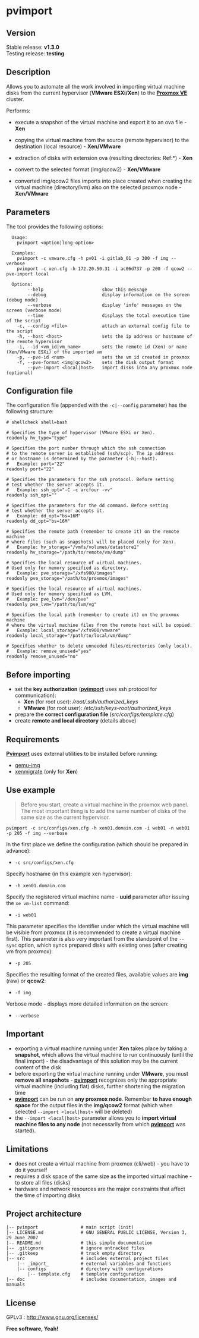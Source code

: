 # pvimport

## Version

Stable release: **v1.3.0**  
Testing release: **testing**

## Description

Allows you to automate all the work involved in importing virtual machine disks from the current hypervisor (**VMware ESXi/Xen**) to the **<u>Proxmox VE</u>** cluster.

Performs:

- execute a snapshot of the virtual machine and export it to an ova file - **Xen**

- copying the virtual machine from the source (remote hypervisor) to the destination (local resource) - **Xen/VMware**

- extraction of disks with extension ova (resulting directories: Ref:\*) - **Xen**

- convert to the selected format (img/qcow2) - **Xen/VMware**

- converted img/qcow2 files imports into place created when creating the virtual machine (directory/lvm) also on the selected proxmox node - **Xen/VMware**

## Parameters

The tool provides the following options:

``````
  Usage:
    pvimport <option|long-option>

  Examples:
    pvimport -c vmware.cfg -h pv01 -i gitlab_01 -p 300 -f img --verbose
    pvimport -c xen.cfg -h 172.20.50.31 -i ac06d737 -p 200 -f qcow2 --pve-import local

  Options:
        --help                      show this message
        --debug                     display information on the screen (debug mode)
        --verbose                   display 'info' messages on the screen (verbose mode)
        --time                      displays the total execution time of the script
    -c, --config <file>             attach an external config file to the script
    -h, --host <host>               sets the ip address or hostname of the remote hypervisor
    -i, --id <vm_id|vm_name>        sets the remote id (Xen) or name (Xen/VMware ESXi) of the imported vm
    -p, --pve-id <num>              sets the vm id created in proxmox
    -f, --pve-format <img|qcow2>    sets the disk output format
        --pve-import <local|host>   import disks into any proxmox node (optional)
``````

## Configuration file

The configuration file (appended with the `-c|--config` parameter) has the following structure:

``````
# shellcheck shell=bash

# Specifies the type of hypervisor (VMware ESXi or Xen).
readonly hv_type="type"

# Specifies the port number through which the ssh connection
# to the remote server is established (ssh/scp). The ip address
# or hostname is determined by the parameter (-h|--host).
#   Example: port="22"
readonly port="22"

# Specifies the parameters for the ssh protocol. Before setting
# test whether the server accepts it.
#   Example: ssh_opt="-C -c arcfour -vv"
readonly ssh_opt=""

# Specifies the parameters for the dd command. Before setting
# test whether the server accepts it.
#   Example: dd_opt="bs=16M"
readonly dd_opt="bs=16M"

# Specifies the remote path (remember to create it) on the remote machine
# where files (such as snapshots) will be placed (only for Xen).
#   Example: hv_storage="/vmfs/volumes/datastore1"
readonly hv_storage="/path/to/remote/vm/dump"

# Specifies the local resource of virtual machines.
# Used only for memory specified as directory.
#   Example: pve_storage="/xfs900/images"
readonly pve_storage="/path/to/proxmox/images"

# Specifies the local resource of virtual machines.
# Used only for memory specified as LVM.
#   Example: pve_lvm="/dev/pve"
readonly pve_lvm="/path/to/lvm/vg"

# Specifies the local path (remember to create it) on the proxmox machine
# where the virtual machine files from the remote host will be copied.
#   Example: local_storage="/xfs900/vmware"
readonly local_storage="/path/to/local/vm/dump"

# Specifies whether to delete unneeded files/directories (only local).
#   Example: remove_unused="yes"
readonly remove_unused="no"
``````

## Before importing

- set the **key authorization** (**<u>pvimport</u>** uses ssh protocol for communication):
  - **Xen** (for root user): */root/.ssh/authorized_keys*
  - **VMware** (for root user): */etc/ssh/keys-root/authorized_keys*
- prepare the **correct configuration file** (*src/configs/template.cfg*)
- create **remote and local directory** (details above)

## Requirements

**<u>Pvimport</u>** uses external utilities to be installed before running:

- [qemu-img](https://en.wikibooks.org/wiki/QEMU/Installing_QEMU)
- [xenmigrate](https://pve.proxmox.com/wiki/Xenmigrate) (only for **Xen**)

## Use example

> Before you start, create a virtual machine in the proxmox web panel. The most important thing is to add the same number of disks of the same size as the current hypervisor.

``````
pvimport -c src/configs/xen.cfg -h xen01.domain.com -i web01 -n web01 -p 205 -f img --verbose
``````

In the first place we define the configuration (which should be prepared in advance):

- `-c src/configs/xen.cfg`

Specify hostname (in this example xen hypervisor):

- `-h xen01.domain.com`

Specify the registered virtual machine name - **uuid** parameter after issuing the `xe vm-list` command:

- `-i web01`

This parameter specifies the identifier under which the virtual machine will be visible from proxmox (it is recommended to create a virtual machine first). This parameter is also very important from the standpoint of the `--sync` option, which syncs prepared disks with existing ones (after creating vm from proxmox):

- `-p 205`

Specifies the resulting format of the created files, available values are **img** (raw) or **qcow2**:

- `-f img`

Verbose mode - displays more detailed information on the screen:

- `--verbose`

## Important

- exporting a virtual machine running under **Xen** takes place by taking a **snapshot**, which allows the virtual machine to run continuously (until the final import) - the disadvantage of this solution may be the current content of the disk
- before exporting the virtual machine running under **VMware**, you must **remove all snapshots** - **<u>pvimport</u>** recognizes only the appropriate virtual machine (including flat) disks, further shortening the migration time
- **<u>pvimport</u>** can be run on **any proxmox node**. Remember **to have enough space** for the output files in the **img/qcow2** format (which when selected `--import <local|host>` will be deleted)
- the `--import <local|host>` parameter allows you to **import virtual machine files to any node** (not necessarily from which **<u>pvimport</u>** was started).

## Limitations

- does not create a virtual machine from proxmox (cli/web) - you have to do it yourself
- requires a disk space of the same size as the imported virtual machine - to store all files (disks)
- hardware and network resources are the major constraints that affect the time of importing disks

## Project architecture

    |-- pvimport                # main script (init)
    |-- LICENSE.md              # GNU GENERAL PUBLIC LICENSE, Version 3, 29 June 2007
    |-- README.md               # this simple documentation
    |-- .gitignore              # ignore untracked files
    |-- .gitkeep                # track empty directory
    |-- src                     # includes external project files
        |-- _import_            # external variables and functions
        |-- configs             # directory with configurations
            |-- template.cfg    # template configuration
    |-- doc                     # includes documentation, images and manuals

## License

GPLv3 : <http://www.gnu.org/licenses/>

**Free software, Yeah!**

